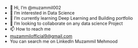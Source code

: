 - 👋 Hi, I’m @muzammil002
- 👀 I’m interested in Data Science 
- 🌱 I’m currently learning Deep Learning and Building portfolio
- 💞️ I’m looking to collaborate on any data science Project
- 📫 How to reach me 
- muzammilofficial9@gmail.com
- You can search me on LinkedIn Muzammil Mehmood

<!---
muzammil002/muzammil002 is a ✨ special ✨ repository because its `README.md` (this file) appears on your GitHub profile.
You can click the Preview link to take a look at your changes.
--->
